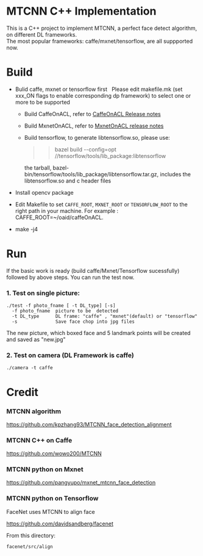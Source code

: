 # MTCNN C++ Implementation

This is a C++ project to implement MTCNN, a perfect face detect algorithm, on different DL frameworks.<br>
The most popular frameworks: caffe/mxnet/tensorflow, are all suppported now.

# Build

* Bulid caffe,  mxnet  or tensorflow first
   Please  edit makefile.mk (set xxx_ON flags to enable corresponding dp framework) to select one or more to be supported
	* Build CaffeOnACL, refer to [CaffeOnACL Release notes](https://github.com/OAID/caffeOnACL/tree/master/acl_openailab/README.md)
	* Build MxnetOnACL, refer to [MxnetOnACL release notes](https://github.com/OAID/mxnetOnACL/tree/master/acl_openailab/README.md)
	* Build tensorflow, to generate libtensorflow.so, please use:
		>> bazel build --config=opt //tensorflow/tools/lib_package:libtensorflow
	
	  the tarball, bazel-bin/tensorflow/tools/lib_package/libtensorflow.tar.gz, includes the libtensorflow.so and c header files  

* Install opencv package 

* Edit Makefile to set `CAFFE_ROOT`, `MXNET_ROOT`  or `TENSORFLOW_ROOT` to the right path in your machine. For example : CAFFE_ROOT=~/oaid/caffeOnACL.

* make -j4

# Run
If the basic work is ready (build caffe/Mxnet/Tensorflow sucessfully) followed by above steps. You can run the test now.
### 1. Test on single picture:

	./test -f photo_fname [ -t DL_type] [-s] 
	  -f photo_fname  picture to be  detected
	  -t DL_type      DL frame: "caffe" , "mxnet"(default) or "tensorflow"
	  -s              Save face chop into jpg files

The new picture, which boxed face and 5 landmark points will be created and saved as "new.jpg"

### 2. Test on camera (DL Framework is caffe)

 	./camera -t caffe


# Credit

### MTCNN algorithm

https://github.com/kpzhang93/MTCNN_face_detection_alignment

### MTCNN C++ on Caffe

https://github.com/wowo200/MTCNN

### MTCNN python on Mxnet

https://github.com/pangyupo/mxnet_mtcnn_face_detection

### MTCNN python on Tensorflow

FaceNet uses MTCNN to align face

https://github.com/davidsandberg/facenet

From this directory:

    facenet/src/align
